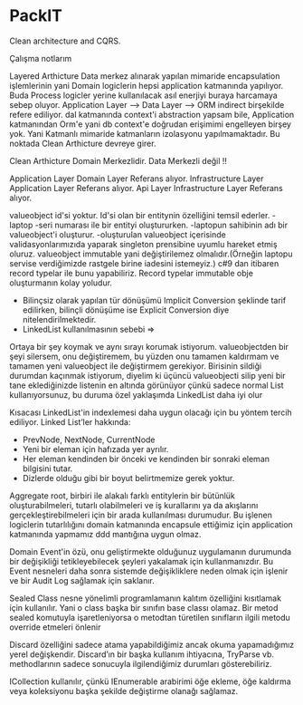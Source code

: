 # PackIT
 Clean architecture and CQRS.


Çalışma notlarım

Layered Arthicture
Data merkez alınarak yapılan mimaride encapsulation işlemlerinin yani Domain logiclerin hepsi application katmanında yapılıyor. 
Buda Process  logicler yerine kullanılacak asıl enerjiyi buraya harcamaya sebep oluyor. 
Application Layer --> Data Layer --> ORM indirect birşekilde refere ediliyor.
dal katmanında context'i abstraction yapsam bile, Application katmanından Orm'e yani db context'e doğrudan erişimimi engelleyen birşey yok.
Yani Katmanlı mimaride katmanların izolasyonu yapılmamaktadır. Bu noktada Clean Arthicture devreye girer.

Clean Arthicture Domain Merkezlidir. Data Merkezli değil !!

Application Layer Domain Layer Referans alıyor.
Infrastructure Layer  Application Layer  Referans alıyor.
Api Layer Infrastructure Layer Referans alıyor.


valueobject id'si yoktur. Id'si olan bir entitynin özelliğini temsil ederler.
-laptop -seri numarası ile bir entityi oluştururken.
-laptopun sahibinin adı bir valueobject'i oluşturur.
-oluşturulan valueobject içerisinde validasyonlarımızıda yaparak singleton prensibine uyumlu hareket etmiş oluruz.
valueobject immutable yani değiştirilemez olmalıdır.(Örneğin laptopu servise verdiğimizde rastgele birine iadesini istemeyiz.) 
c#9 dan itibaren record typelar ile bunu yapabiliriz. Record typelar immutable obje oluşturmanın kolay yoludur. 

- Bilinçsiz olarak yapılan tür dönüşümü Implicit Conversion şeklinde tarif edilirken, bilinçli dönüşüme ise Explicit Conversion diye nitelendirilmektedir.
- LinkedList kullanılmasının sebebi => 

Ortaya bir şey koymak ve aynı sırayı korumak istiyorum. 
valueobjectden bir şeyi silersem, onu değiştiremem, bu yüzden onu tamamen kaldırmam ve tamamen yeni valueobject ile değiştirmem gerekiyor.
Birisinin sildiği durumdan kaçınmak istiyorum, diyelim ki üçüncü valueobjecti silip yeni bir tane eklediğinizde
listenin en altında görünüyor çünkü sadece normal List kullanıyorsunuz, bu duruma özel yaklaşımda  LinkedList daha iyi olur

Kısacası LinkedList'in indexlemesi daha uygun olacağı için bu yöntem tercih ediliyor.
Linked List’ler hakkında:
- PrevNode, NextNode, CurrentNode
- Yeni bir eleman için hafızada yer ayrılır.
- Her eleman kendinden bir önceki ve kendinden bir sonraki eleman bilgisini tutar.
- Dizlerde olduğu gibi bir boyut belirtmemize gerek yoktur.


Aggregate root, birbiri ile alakalı farklı entitylerin bir bütünlük oluşturabilmeleri,
tutarlı olabilmeleri ve iş kurallarını ya da akışlarını gerçekleştirebilmeleri için bir arada kullanılması durumudur.
Bu işlenen logiclerin tutarlılığını domain katmanında encapsule ettiğimiz için application katmanında yapmamız ddd mantığına uygun olmaz.


Domain Event'in özü, onu geliştirmekte olduğunuz uygulamanın durumunda bir değişikliği tetikleyebilecek şeyleri yakalamak için kullanmanızdır.
Bu Event nesneleri daha sonra sistemde değişikliklere neden olmak için işlenir ve bir Audit Log sağlamak için saklanır.


Sealed Class nesne yönelimli programlamanın kalıtım özelliğini kısıtlamak için kullanılır. Yani o class başka bir sınıfın base classı olamaz. 
Bir metod sealed komutuyla işaretleniyorsa o metodtan türetilen sınıfların ilgili metodu override etmeleri önlenir

Discard özelliğini sadece atama yapabildiğimiz ancak okuma yapamadığımız yerel değişkendir.
Discard’ın bir başka kullanım ihtiyacına, TryParse vb. methodlarının sadece sonucuyla ilgilendiğimiz durumları gösterebiliriz. 

ICollection<T> kullanılır, 
çünkü IEnumerable<T> arabirimi öğe ekleme, öğe kaldırma veya koleksiyonu başka şekilde değiştirme olanağı sağlamaz.



